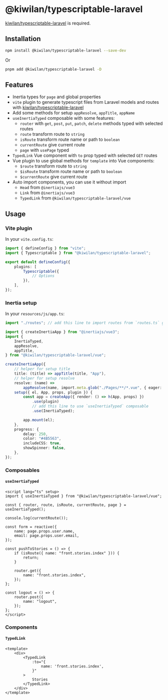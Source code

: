 # @kiwilan/typescriptable-laravel

[kiwilan/typescriptable-laravel](https://github.com/kiwilan/typescriptable-laravel) is required.

## Installation

```bash
npm install @kiwilan/typescriptable-laravel --save-dev
```

Or

```bash
pnpm add @kiwilan/typescriptable-laravel -D
```

## Features

-   Inertia types for `page` and global properties
-   `vite` plugin to generate typescript files from Laravel models and routes with [kiwilan/typescriptable-laravel](https://github.com/kiwilan/typescriptable-laravel)
-   Add some methods for setup `appResolve`, `appTitle`, `appName`
-   `useInertiaTyped` composable with some features:
    -   `router` with `get`, `post`, `put`, `patch`, `delete` methods typed with selected routes
    -   `route` transform route to `string`
    -   `isRoute` transform route name or path to `boolean`
    -   `currentRoute` give current route
    -   `page` with `usePage` typed
-   `TypedLink` Vue component with `to` prop typed with selected `GET` routes
-   Vue plugin to use global methods for `template` into Vue components:
    -   `$route` transform route to `string`
    -   `$isRoute` transform route name or path to `boolean`
    -   `$currentRoute` give current route
-   Auto import components, you can use it without import
    -   `Head` from `@inertiajs/vue3`
    -   `Link` from `@inertiajs/vue3`
    -   `TypedLink` from `@kiwilan/typescriptable-laravel/vue`

## Usage

### Vite plugin

In your `vite.config.ts`:

```ts
import { defineConfig } from "vite";
import { Typescriptable } from "@kiwilan/typescriptable-laravel";

export default defineConfig({
    plugins: [
        Typescriptable({
            // Options
        }),
    ],
});
```

### Inertia setup

In your `resources/js/app.ts`:

```ts
import "./routes"; // add this line to import routes from `routes.ts` generated with `php artisan typescriptable:routes`

import { createInertiaApp } from "@inertiajs/vue3";
import {
    InertiaTyped,
    appResolve,
    appTitle,
} from "@kiwilan/typescriptable-laravel/vue";

createInertiaApp({
    // helper for setup title
    title: (title) => appTitle(title, "App"),
    // helper for setup resolve
    resolve: (name) =>
        appResolve(name, import.meta.glob("./Pages/**/*.vue", { eager: true })),
    setup({ el, App, props, plugin }) {
        const app = createApp({ render: () => h(App, props) })
            .use(plugin)
            // add this line to use `useInertiaTyped` composable
            .use(InertiaTyped);

        app.mount(el);
    },
    progress: {
        delay: 250,
        color: "#4B5563",
        includeCSS: true,
        showSpinner: false,
    },
});
```

### Composables

#### `useInertiaTyped`

```vue
<script lang="ts" setup>
import { useInertiaTyped } from "@kiwilan/typescriptable-laravel/vue";

const { router, route, isRoute, currentRoute, page } = useInertiaTyped();

console.log(currentRoute());

const form = reactive({
    name: page.props.user.name,
    email: page.props.user.email,
});

const pushToStories = () => {
    if (isRoute({ name: "front.stories.index" })) {
        return;
    }

    router.get({
        name: "front.stories.index",
    });
};

const logout = () => {
    router.post({
        name: "logout",
    });
};
</script>
```

### Components

#### `TypedLink`

```vue
<template>
    <div>
        <TypedLink
            :to="{
                name: 'front.stories.index',
            }"
        >
            Stories
        </TypedLink>
    </div>
</template>
```
